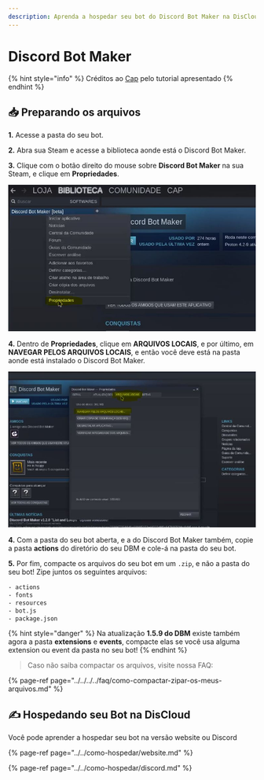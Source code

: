 ```yaml
---
description: Aprenda a hospedar seu bot do Discord Bot Maker na DisCloud
---
```


# Discord Bot Maker

{% hint style="info" %}
Créditos ao [Cap](https://discordapp.com/users/293860296542388234) pelo tutorial apresentado
{% endhint %}

## 📥 Preparando os arquivos

**1.** Acesse a pasta do seu bot.

**2.** Abra sua Steam e acesse a biblioteca aonde está o Discord Bot Maker.

**3.** Clique com o botão direito do mouse sobre **Discord Bot Maker** na sua Steam, e clique em **Propriedades**.

![Clique em Propriedades](../../../.gitbook/assets/1.JPG)

**4.** Dentro de **Propriedades**, clique em **ARQUIVOS LOCAIS**, e por último, em **NAVEGAR PELOS ARQUIVOS LOCAIS**, e então você deve está na pasta aonde está instalado o Discord Bot Maker.

![Clique em ARQUIVOS LOCAIS, por &#xFA;ltimo, NAVEGAR PELOS ARQUIVOS LOCAIS](../../../.gitbook/assets/2.JPG)

**4.** Com a pasta do seu bot aberta, e a do Discord Bot Maker também, copie a pasta **actions** do diretório do seu DBM e cole-á na pasta do seu bot.

**5.** Por fim, compacte os arquivos do seu bot em um `.zip`, e não a pasta do seu bot! Zipe juntos os seguintes arquivos:
```
- actions
- fonts
- resources
- bot.js
- package.json
```

{% hint style="danger" %}
Na atualização **1.5.9 do DBM** existe também agora a pasta **extensions** e **events**, compacte elas se você usa alguma extension ou event da pasta no seu bot!
{% endhint %}

> Caso não saiba compactar os arquivos, visite nossa FAQ:

{% page-ref page="../../../../faq/como-compactar-zipar-os-meus-arquivos.md" %}

## ✍ Hospedando seu Bot na DisCloud

Você pode aprender a hospedar seu bot na versão website ou Discord

{% page-ref page="../../como-hospedar/website.md" %}

{% page-ref page="../../como-hospedar/discord.md" %}
